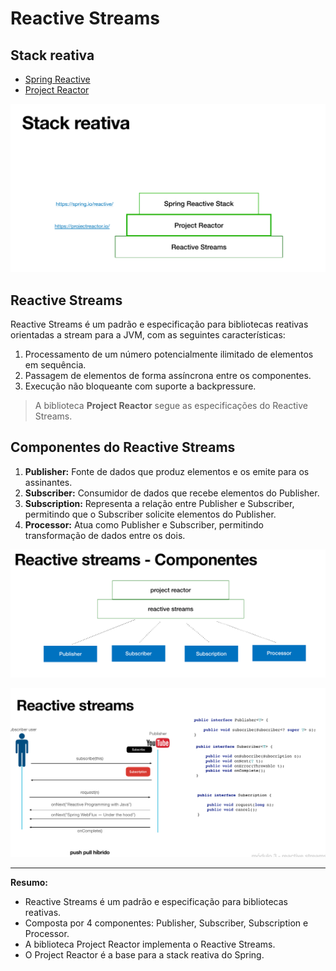 # Reactive Streams

## Stack reativa

- [Spring Reactive](https://spring.io/reactive/)
- [Project Reactor](https://projectreactor.io/)

![Stack reativa](image-10.png)

## Reactive Streams

Reactive Streams é um padrão e especificação para bibliotecas reativas orientadas a stream para a JVM, com as seguintes características:

1. Processamento de um número potencialmente ilimitado de elementos em sequência.
2. Passagem de elementos de forma assíncrona entre os componentes.
3. Execução não bloqueante com suporte a backpressure.

> A biblioteca **Project Reactor** segue as especificações do Reactive Streams.

## Componentes do Reactive Streams

1. **Publisher:** Fonte de dados que produz elementos e os emite para os assinantes.
2. **Subscriber:** Consumidor de dados que recebe elementos do Publisher.
3. **Subscription:** Representa a relação entre Publisher e Subscriber, permitindo que o Subscriber solicite elementos do Publisher.
4. **Processor:** Atua como Publisher e Subscriber, permitindo transformação de dados entre os dois.

![Componentes do Reactive Streams](image-11.png)

![Fluxo de dados](image-12.png)

---

**Resumo:**

- Reactive Streams é um padrão e especificação para bibliotecas reativas.
- Composta por 4 componentes: Publisher, Subscriber, Subscription e Processor.
- A biblioteca Project Reactor implementa o Reactive Streams.
- O Project Reactor é a base para a stack reativa do Spring.


